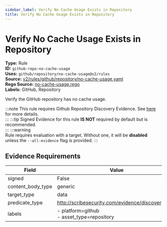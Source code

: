 ```yaml
---
sidebar_label: Verify No Cache Usage Exists in Repository
title: Verify No Cache Usage Exists in Repository
---  
```

# Verify No Cache Usage Exists in Repository  
**Type:** Rule  
**ID:** `github-repo-no-cache-usage`  
**Uses:** `github/repository/no-cache-usage@v2/rules`  
**Source:** [v2/rules/github/repository/no-cache-usage.yaml](https://github.com/scribe-public/sample-policies/blob/main/v2/rules/github/repository/no-cache-usage.yaml)  
**Rego Source:** [no-cache-usage.rego](https://github.com/scribe-public/sample-policies/blob/main/v2/rules/github/repository/no-cache-usage.rego)  
**Labels:** GitHub, Repository  

Verify the GitHub repository has no cache usage.

:::note 
This rule requires Github Repository Discovery Evidence. See [here](https://deploy-preview-299--scribe-security.netlify.app/platforms/discover#github-discovery) for more details.  
::: 
:::tip 
Signed Evidence for this rule **IS NOT** required by default but is recommended.  
::: 
:::warning  
Rule requires evaluation with a target. Without one, it will be **disabled** unless the `--all-evidence` flag is provided.
::: 

## Evidence Requirements  
| Field | Value |
|-------|-------|
| signed | False |
| content_body_type | generic |
| target_type | data |
| predicate_type | http://scribesecurity.com/evidence/discovery/v0.1 |
| labels | - platform=github<br/>- asset_type=repository |

